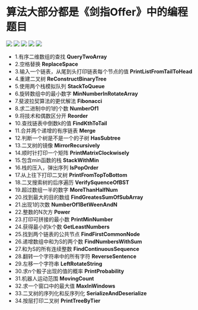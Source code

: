 # 算法大部分都是《剑指Offer》中的编程题目

 ![](https://img.shields.io/badge/license-MIT_License-blue.svg)  ![](https://img.shields.io/badge/language-@java-green.svg)    ![](https://img.shields.io/badge/version-@1.0-blue.svg)  ![](https://img.shields.io/badge/authod-@simon-red.svg)  [![](https://img.shields.io/badge/blog-@simon-yellow.svg)](http://simoncode.top)



* 1.有序二维数组的查找 **QueryTwoArray**
* 2.空格替换 **ReplaceSpace**
* 3.输入一个链表，从尾到头打印链表每个节点的值 **PrintListFromTailToHead**
* 4.重建二叉树 **ReConstructBinaryTree**
* 5.使用两个栈模拟队列 **StackToQueue**
* 6.旋转数组中的最小数字 **MinNumberInRotateArray**
* 7.斐波拉契算法的更优解法 **Fibonacci**
* 8.求二进制中的1的个数 **NumberOf1**
* 9.将技术和偶数区分开 **Reorder**
* 10.查找链表中倒数k的值 **FindKthToTail**
* 11.合并两个递增的有序链表 **Merge**
* 12.判断一个树是不是一个的子树 **HasSubtree**
* 13.二叉树的镜像 **MirrorRecursively**
* 14.顺时针打印一个矩阵 **PrintMatrixClockwisely**
* 15.包含min函数的栈 **StackWithMin**
* 16.栈的压入，弹出序列 **IsPopOrder**
* 17.从上往下打印二叉树 **PrintFromTopToBottom**
* 18.二叉搜索树的后序遍历 **VerifySquenceOfBST**
* 19.超过数组一半的数字 **MoreThanHalfNum**
* 20.找到最大的目的数组 **FindGreatesSumOfSubArray**
* 21.出现1的次数 **NumberOf1BetWeenAndN**
* 22.整数的N次方 **Power**
* 23.打印可拼接的最小数 **PrintMinNumber**
* 24.获得最小的k个数 **GetLeastNumbers**
* 25.找到两个链表的公共节点 **FindFirstCommonNode**
* 26.递增数组中和为S的两个数 **FindNumbersWithSum**
* 27.和为S的所有连续整数 **FindContinuousSequence**
* 28.翻转一个字符串中的所有字符 **ReverseSentence**
* 29.左移一个字符串 **LeftRotateString**
* 30.求n个骰子出现的值的概率 **PrintProbability**
* 31.机器人运动范围 **MovingCount**
* 32.求一个窗口中的最大值 **MaxInWindows**
* 33.二叉树的序列化和反序列化 **SerializeAndDeserialize**
* 34.按层打印二叉树 **PrintTreeByTier**
